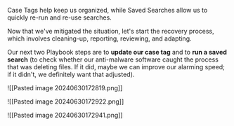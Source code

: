 
Case Tags help keep us organized, while Saved Searches allow us to quickly re-run and re-use searches.


Now that we've mitigated the situation, let's start the recovery process, which involves cleaning-up, reporting, reviewing, and adapting. 

Our next two Playbook steps are to **update our case tag** and to **run a saved search** (to check whether our anti-malware software caught the process that was deleting files. If it did, maybe we can improve our alarming speed; if it didn't, we definitely want that adjusted).



![[Pasted image 20240630172819.png]]

![[Pasted image 20240630172922.png]]

![[Pasted image 20240630172941.png]]

